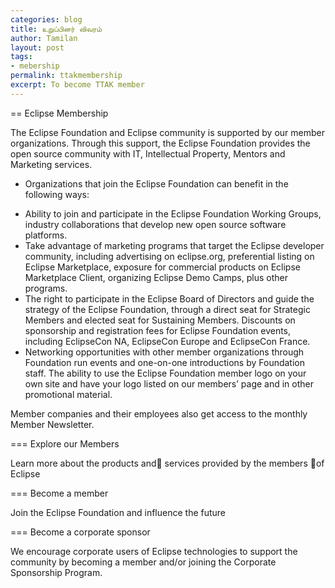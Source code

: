 ```yaml
---
categories: blog
title: உறுப்பினர் விவரம்
author: Tamilan
layout: post
tags: 
- mebership
permalink: ttakmembership
excerpt: To become TTAK member
---
```

== Eclipse Membership

The Eclipse Foundation and Eclipse community is supported by our member organizations. Through this support, the Eclipse Foundation provides the open source community with IT, Intellectual Property, Mentors and Marketing services.

- Organizations that join the Eclipse Foundation
can benefit in the following ways:

* Ability to join and participate in the Eclipse Foundation Working Groups, industry collaborations that develop new open source software platforms.
* Take advantage of marketing programs that target the Eclipse developer community, including advertising on eclipse.org, preferential listing on Eclipse Marketplace, exposure for commercial products on Eclipse Marketplace Client, organizing Eclipse Demo Camps, plus other programs.
* The right to participate in the Eclipse Board of Directors and guide the strategy of the Eclipse Foundation, through a direct seat for Strategic Members and elected seat for Sustaining Members.
Discounts on sponsorship and registration fees for Eclipse Foundation events, including EclipseCon NA, EclipseCon Europe and EclipseCon France.
* Networking opportunities with other member organizations through Foundation run events and one-on-one introductions by Foundation staff.
The ability to use the Eclipse Foundation member logo on your own site and have your logo listed on our members’ page and in other promotional material.

Member companies and their employees also get access to the monthly Member Newsletter.

=== Explore our Members

Learn more about the products and services provided by the members of Eclipse

=== Become a member

Join the Eclipse Foundation and influence the future

=== Become a corporate sponsor

We encourage corporate users of Eclipse technologies to support the community by becoming a member and/or joining the Corporate Sponsorship Program.
